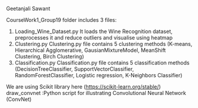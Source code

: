 
Geetanjali Sawant


CourseWork1_Group19 folder includes 3 files:
1) Loading_Wine_Dataset.py
	It loads the Wine Recognition dataset, preprocesses it and reduce outliers and visualise using heatmap
2) Clustering.py
	Clustering.py file contains 5 clustering methods (K-means, Hierarchical Agglomerative, GausianMixtureModel,
	 MeanShift Clustering, Birch Clustering)
3) Classification.py
	Classification.py file contains 5 classification methods (DecisionTreeClassifier, SupportVectorClassifier, 
	RandomForestClassifier, Logistic regression, K-Neighbors Classifier)

We are using Scikit library here (https://scikit-learn.org/stable/)
draw_convnet :Python script for illustrating Convolutional Neural Network (ConvNet)

